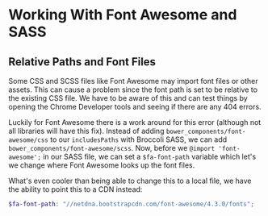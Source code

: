 # Working With Font Awesome and SASS

## Relative Paths and Font Files

Some CSS and SCSS files like Font Awesome may import font files or other assets.
This can cause a problem since the font path is set to be relative to the existing CSS file.
We have to be aware of this and can test things by opening the Chrome Developer tools and seeing if there are any 404 errors.

Luckily for Font Awesome there is a work around for this error (although not all libraries will have this fix).
Instead of adding `bower_components/font-awesome/css` to our `includesPaths` with Broccoli SASS, we can add `bower_components/font-awesome/scss`.
Now, before we `@import 'font-awesome';` in our SASS file, we can set a `$fa-font-path` variable which let's we change where Font Awesome looks up the font files.

What's even cooler than being able to change this to a local file, we have the ability to point this to a CDN instead:

```scss
$fa-font-path: "//netdna.bootstrapcdn.com/font-awesome/4.3.0/fonts";
```
